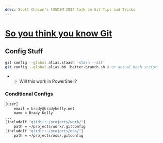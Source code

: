 ```yaml
---
desc: Scott Chacon's FOSDEM 2024 talk on Git Tips and Tricks
---
```


# [So you think you know Git](https://youtu.be/aolI_Rz0ZqY)

## Config Stuff

```bash
git config --global alias.staash 'stash --all'
git config --global alias.bb !better-branch.sh # or actual bash script*

```
- * Will this work in PowerShell?

### Conditional Configs

```bash
[user]
    email = brady@bradykelly.net
    name = Brady Kelly
...
[includeIf "gitdir:~/projects/work/"]
	path = ~/projects/work/.gitconfig
[includeIf "gitdir:~/projects/oss/"]
	path = ~/projects/oss/.gitconfig
```
